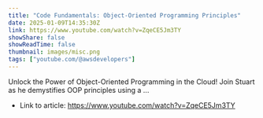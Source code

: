 ```yaml
---
title: "Code Fundamentals: Object-Oriented Programming Principles"
date: 2025-01-09T14:35:30Z
link: https://www.youtube.com/watch?v=ZqeCE5Jm3TY
showShare: false
showReadTime: false
thumbnail: images/misc.png
tags: ["youtube.com/@awsdevelopers"]
---
```

Unlock the Power of Object-Oriented Programming in the Cloud! Join Stuart as he demystifies OOP principles using a ...

- Link to article: https://www.youtube.com/watch?v=ZqeCE5Jm3TY